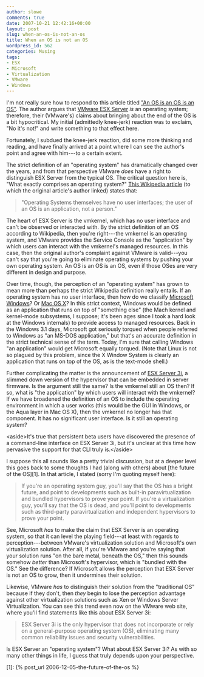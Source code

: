 ```yaml
---
author: slowe
comments: true
date: 2007-10-21 12:42:16+00:00
layout: post
slug: when-an-os-is-not-an-os
title: When an OS is not an OS
wordpress_id: 562
categories: Musing
tags:
- ESX
- Microsoft
- Virtualization
- VMware
- Windows
---
```


I'm not really sure how to respond to this article titled ["An OS is an OS is an OS"](http://blogs.msdn.com/volkerw/archive/2007/08/14/an-os-is-an-os-is-an-os.aspx). The author argues that [VMware ESX Server](http://www.vmware.com/products/vi/esx/) _is_ an operating system; therefore, their (VMware's) claims about bringing about the end of the OS is a bit hypocritical. My initial (admittedly knee-jerk) reaction was to exclaim, "No it's not!" and write something to that effect here.

Fortunately, I subdued the knee-jerk reaction, did some more thinking and reading, and have finally arrived at a point where I can see the author's point and agree with him---to a certain extent.

The strict definition of an "operating system" has dramatically changed over the years, and from that perspective VMware _does_ have a right to distinguish ESX Server from the typical OS. The critical question here is, "What exactly comprises an operating system?" [This Wikipedia article](http://en.wikipedia.org/wiki/Operating_system) (to which the original article's author linked) states that:

>"Operating Systems themselves have no user interfaces; the user of an OS is an application, not a person."

The heart of ESX Server is the vmkernel, which has no user interface and can't be observed or interacted with. By the strict definition of an OS according to Wikipedia, then you're right---the vmkernel is an operating system, and VMware provides the Service Console as the "application" by which users can interact with the vmkernel's managed resources. In this case, then the original author's complaint against VMware is valid---you can't say that you're going to eliminate operating systems by pushing your own operating system. An OS is an OS is an OS, even if those OSes are very different in design and purpose.

Over time, though, the perception of an "operating system" has grown to mean more than perhaps the strict Wikipedia definition really entails. If an operating system has no user interface, then how do we classify [Microsoft Windows](http://www.microsoft.com/windows/)? Or [Mac OS X](http://www.apple.com/macosx/)? In this strict context, Windows would be defined as an application that runs on top of "something else" (the Mach kernel and kernel-mode subsystems, I suppose; it's been ages since I took a hard look at the Windows internals) to provide access to managed resources. Back in the Windows 3.1 days, Microsoft got seriously torqued when people referred to Windows as "an MS-DOS application," but that's an accurate definition in the strict technical sense of the term. Today, I'm sure that calling Windows "an application" would get Microsoft equally torqued. (Note that Linux is not so plagued by this problem, since the X Window System is clearly an application that runs on top of the OS, as is the text-mode shell.)

Further complicating the matter is the announcement of [ESX Server  3i](http://www.vmware.com/products/vi/esx/esx3i.html), a slimmed down version of the hypervisor that can be embedded in server firmware. Is the argument still the same? Is the vmkernel still an OS then? If so, what is "the application" by which users will interact with the vmkernel? If we have broadened the definition of an OS to include the operating environment in which a user works (this would be the GUI in Windows, or the Aqua layer in Mac OS X), then the vmkernel no longer has that component. It has no significant user interface. Is it still an operating system?

&lt;aside&gt;It's true that persistent beta users have discovered the presence of a command-line interface on ESX Server 3i, but it's unclear at this time how pervasive the support for that CLI truly is.&lt;/aside&gt;

I suppose this all sounds like a pretty trivial discussion, but at a deeper level this goes back to some thoughts I had (along with others) about [the future of the OS][1]. In that article, I stated (sorry I'm quoting myself here):

>If you're an operating system guy, you'll say that the OS has a bright future, and point to developments such as built-in paravirtualization and bundled hypervisors to prove your point. If you're a virtualization guy, you'll say that the OS is dead, and you'll point to developments such as third-party paravirtualization and independent hypervisors to prove your point.

See, Microsoft _has_ to make the claim that ESX Server is an operating system, so that it can level the playing field---at least with regards to perception---between VMware's virtualization solution and Microsoft's own virtualization solution. After all, if you're VMware and you're saying that your solution runs "on the bare metal, beneath the OS," then this sounds somehow _better_ than Microsoft's hypervisor, which is "bundled with the OS." See the difference? If Microsoft allows the perception that ESX Server is not an OS to grow, then it undermines their solution.

Likewise, VMware _has_ to distinguish their solution from the "traditional OS" because if they don't, then _they_ begin to lose the perception advantage against other virtualization solutions such as Xen or Windows Server Virtualization. You can see this trend even now on the VMware web site, where you'll find statements like this about ESX Server 3i:

>ESX Server 3i is the only hypervisor that does not incorporate or rely on a general-purpose operating system (OS), eliminating many common reliability issues and security vulnerabilities.

Is ESX Server an "operating system"? What about ESX Server 3i? As with so many other things in life, I guess that truly depends upon your perspective.

[1]: {% post_url 2006-12-05-the-future-of-the-os %}
